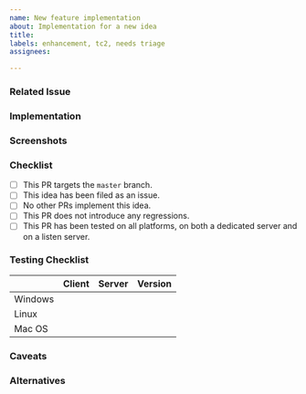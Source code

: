 ```yaml
---
name: New feature implementation
about: Implementation for a new idea
title:
labels: enhancement, tc2, needs triage
assignees:

---
```


### Related Issue
<!-- Number of the issue where this idea was proposed. -->

### Implementation
<!--
A clear and concise description of the implemention.
-->

### Screenshots
<!-- Add screenshots of the implemented feature if applicable. -->

### Checklist
<!-- You do not have to answer "yes" to all of these to open a pull request. -->
- [ ] This PR targets the `master` branch.
- [ ] This idea has been filed as an issue.
- [ ] No other PRs implement this idea.
- [ ] This PR does not introduce any regressions.
- [ ] This PR has been tested on all platforms, on both a dedicated server and on a listen server.

### Testing Checklist
<!-- You do not have to answer "yes" to all of these to open a pull request. -->
|         |            Client             |            Server             | Version                     |
|---------|:-----------------------------:|:-----------------------------:|-----------------------------|
| Windows | <!-- Built, Tested or N/A --> | <!-- Built, Tested or N/A --> | <!-- e.g. Windows 10 -->    |
|   Linux | <!-- Built, Tested or N/A --> | <!-- Built, Tested or N/A --> | <!-- `uname -vr` output --> |
|  Mac OS | <!-- Built, Tested or N/A --> | <!-- Built, Tested or N/A --> | <!-- e.g. Catalina -->      |

### Caveats
<!-- Any caveats and side effects of this implementation -->

### Alternatives
<!-- Alternative implementations that were considered -->
